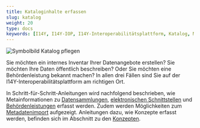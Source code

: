 ```yaml
---
title: Kataloginhalte erfassen
slug: katalog
weight: 20
type: docs
keywords: [I14Y, I14Y-IOP, I14Y-Interoperabilitätsplattform, Katalog, Metadaten, erfassen]
---
```


![Symbolbild Katalog pflegen](/img/i14y_katalog.png)

Sie möchten ein internes Inventar Ihrer Datenangebote erstellen? Sie möchten Ihre Daten öffentlich beschreiben? Oder Sie möchten eine Behördenleistung bekannt machen? In allen drei Fällen sind Sie auf der I14Y-Interoperabilitätsplattform am richtigen Ort. 

In Schritt-für-Schritt-Anleitungen wird nachfolgend beschrieben, wie Metainformationen zu [Datensammlungen](/de/4_publikation/1_katalog/1_datensammlung/), [elektronischen Schnittstellen](/de/4_publikation/1_katalog/2_datendienst/) und [Behördenleistungen](/de/4_publikation/1_katalog/3_publicservice/) erfasst werden. Zudem werden Möglichkeiten zum [Metadatenimport](/de/4_publikation/1_katalog/4_api/) aufgezeigt. Anleitungen dazu, wie Konzepte erfasst werden, befinden sich im Abschnitt zu den [Konzepten](/de/4_publikation/2_konzepte/). 